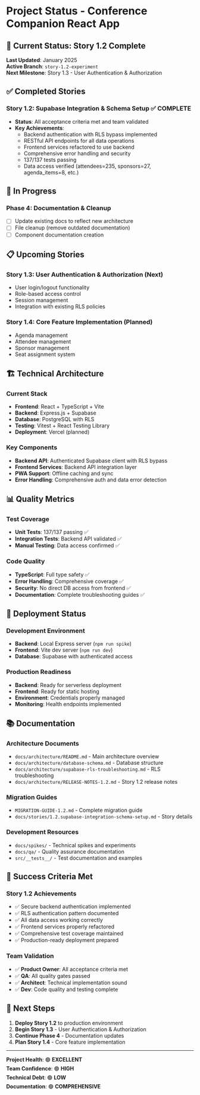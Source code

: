 # Project Status - Conference Companion React App

## 🎯 Current Status: Story 1.2 Complete

**Last Updated**: January 2025  
**Active Branch**: `story-1.2-experiment`  
**Next Milestone**: Story 1.3 - User Authentication & Authorization

## ✅ Completed Stories

### **Story 1.2: Supabase Integration & Schema Setup** ✅ **COMPLETE**
- **Status**: All acceptance criteria met and team validated
- **Key Achievements**:
  - Backend authentication with RLS bypass implemented
  - RESTful API endpoints for all data operations
  - Frontend services refactored to use backend
  - Comprehensive error handling and security
  - 137/137 tests passing
  - Data access verified (attendees=235, sponsors=27, agenda_items=8, etc.)

## 🔄 In Progress

### **Phase 4: Documentation & Cleanup**
- [ ] Update existing docs to reflect new architecture
- [ ] File cleanup (remove outdated documentation)
- [ ] Component documentation creation

## 📋 Upcoming Stories

### **Story 1.3: User Authentication & Authorization** (Next)
- User login/logout functionality
- Role-based access control
- Session management
- Integration with existing RLS policies

### **Story 1.4: Core Feature Implementation** (Planned)
- Agenda management
- Attendee management
- Sponsor management
- Seat assignment system

## 🏗️ Technical Architecture

### **Current Stack**
- **Frontend**: React + TypeScript + Vite
- **Backend**: Express.js + Supabase
- **Database**: PostgreSQL with RLS
- **Testing**: Vitest + React Testing Library
- **Deployment**: Vercel (planned)

### **Key Components**
- **Backend API**: Authenticated Supabase client with RLS bypass
- **Frontend Services**: Backend API integration layer
- **PWA Support**: Offline caching and sync
- **Error Handling**: Comprehensive auth and data error detection

## 📊 Quality Metrics

### **Test Coverage**
- **Unit Tests**: 137/137 passing ✅
- **Integration Tests**: Backend API validated ✅
- **Manual Testing**: Data access confirmed ✅

### **Code Quality**
- **TypeScript**: Full type safety ✅
- **Error Handling**: Comprehensive coverage ✅
- **Security**: No direct DB access from frontend ✅
- **Documentation**: Complete troubleshooting guides ✅

## 🚀 Deployment Status

### **Development Environment**
- **Backend**: Local Express server (`npm run spike`)
- **Frontend**: Vite dev server (`npm run dev`)
- **Database**: Supabase with authenticated access

### **Production Readiness**
- **Backend**: Ready for serverless deployment
- **Frontend**: Ready for static hosting
- **Environment**: Credentials properly managed
- **Monitoring**: Health endpoints implemented

## 📚 Documentation

### **Architecture Documents**
- `docs/architecture/README.md` - Main architecture overview
- `docs/architecture/database-schema.md` - Database structure
- `docs/architecture/supabase-rls-troubleshooting.md` - RLS troubleshooting
- `docs/architecture/RELEASE-NOTES-1.2.md` - Story 1.2 release notes

### **Migration Guides**
- `MIGRATION-GUIDE-1.2.md` - Complete migration guide
- `docs/stories/1.2.supabase-integration-schema-setup.md` - Story details

### **Development Resources**
- `docs/spikes/` - Technical spikes and experiments
- `docs/qa/` - Quality assurance documentation
- `src/__tests__/` - Test documentation and examples

## 🎯 Success Criteria Met

### **Story 1.2 Achievements**
- ✅ Secure backend authentication implemented
- ✅ RLS authentication pattern documented
- ✅ All data access working correctly
- ✅ Frontend services properly refactored
- ✅ Comprehensive test coverage maintained
- ✅ Production-ready deployment prepared

### **Team Validation**
- ✅ **Product Owner**: All acceptance criteria met
- ✅ **QA**: All quality gates passed
- ✅ **Architect**: Technical implementation sound
- ✅ **Dev**: Code quality and testing complete

## 🔄 Next Steps

1. **Deploy Story 1.2** to production environment
2. **Begin Story 1.3** - User Authentication & Authorization
3. **Continue Phase 4** - Documentation updates
4. **Plan Story 1.4** - Core feature implementation

---

**Project Health**: 🟢 **EXCELLENT**  
**Team Confidence**: 🟢 **HIGH**  
**Technical Debt**: 🟢 **LOW**  
**Documentation**: 🟢 **COMPREHENSIVE**

